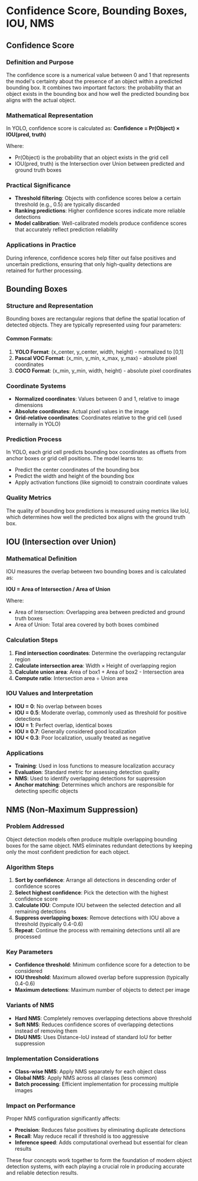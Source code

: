 # Confidence Score, Bounding Boxes, IOU, NMS

## Confidence Score

### Definition and Purpose
The confidence score is a numerical value between 0 and 1 that represents the model's certainty about the presence of an object within a predicted bounding box. It combines two important factors: the probability that an object exists in the bounding box and how well the predicted bounding box aligns with the actual object.

### Mathematical Representation
In YOLO, confidence score is calculated as:
**Confidence = Pr(Object) × IOU(pred, truth)**

Where:
- Pr(Object) is the probability that an object exists in the grid cell
- IOU(pred, truth) is the Intersection over Union between predicted and ground truth boxes

### Practical Significance
- **Threshold filtering**: Objects with confidence scores below a certain threshold (e.g., 0.5) are typically discarded
- **Ranking predictions**: Higher confidence scores indicate more reliable detections
- **Model calibration**: Well-calibrated models produce confidence scores that accurately reflect prediction reliability

### Applications in Practice
During inference, confidence scores help filter out false positives and uncertain predictions, ensuring that only high-quality detections are retained for further processing.

## Bounding Boxes

### Structure and Representation
Bounding boxes are rectangular regions that define the spatial location of detected objects. They are typically represented using four parameters:

#### Common Formats:
1. **YOLO Format**: (x_center, y_center, width, height) - normalized to [0,1]
2. **Pascal VOC Format**: (x_min, y_min, x_max, y_max) - absolute pixel coordinates
3. **COCO Format**: (x_min, y_min, width, height) - absolute pixel coordinates

### Coordinate Systems
- **Normalized coordinates**: Values between 0 and 1, relative to image dimensions
- **Absolute coordinates**: Actual pixel values in the image
- **Grid-relative coordinates**: Coordinates relative to the grid cell (used internally in YOLO)

### Prediction Process
In YOLO, each grid cell predicts bounding box coordinates as offsets from anchor boxes or grid cell positions. The model learns to:
- Predict the center coordinates of the bounding box
- Predict the width and height of the bounding box
- Apply activation functions (like sigmoid) to constrain coordinate values

### Quality Metrics
The quality of bounding box predictions is measured using metrics like IoU, which determines how well the predicted box aligns with the ground truth box.

## IOU (Intersection over Union)

### Mathematical Definition
IOU measures the overlap between two bounding boxes and is calculated as:

**IOU = Area of Intersection / Area of Union**

Where:
- Area of Intersection: Overlapping area between predicted and ground truth boxes
- Area of Union: Total area covered by both boxes combined

### Calculation Steps
1. **Find intersection coordinates**: Determine the overlapping rectangular region
2. **Calculate intersection area**: Width × Height of overlapping region
3. **Calculate union area**: Area of box1 + Area of box2 - Intersection area
4. **Compute ratio**: Intersection area ÷ Union area

### IOU Values and Interpretation
- **IOU = 0**: No overlap between boxes
- **IOU = 0.5**: Moderate overlap, commonly used as threshold for positive detections
- **IOU = 1**: Perfect overlap, identical boxes
- **IOU ≥ 0.7**: Generally considered good localization
- **IOU < 0.3**: Poor localization, usually treated as negative

### Applications
- **Training**: Used in loss functions to measure localization accuracy
- **Evaluation**: Standard metric for assessing detection quality
- **NMS**: Used to identify overlapping detections for suppression
- **Anchor matching**: Determines which anchors are responsible for detecting specific objects

## NMS (Non-Maximum Suppression)

### Problem Addressed
Object detection models often produce multiple overlapping bounding boxes for the same object. NMS eliminates redundant detections by keeping only the most confident prediction for each object.

### Algorithm Steps
1. **Sort by confidence**: Arrange all detections in descending order of confidence scores
2. **Select highest confidence**: Pick the detection with the highest confidence score
3. **Calculate IOU**: Compute IOU between the selected detection and all remaining detections
4. **Suppress overlapping boxes**: Remove detections with IOU above a threshold (typically 0.4-0.6)
5. **Repeat**: Continue the process with remaining detections until all are processed

### Key Parameters
- **Confidence threshold**: Minimum confidence score for a detection to be considered
- **IOU threshold**: Maximum allowed overlap before suppression (typically 0.4-0.6)
- **Maximum detections**: Maximum number of objects to detect per image

### Variants of NMS
- **Hard NMS**: Completely removes overlapping detections above threshold
- **Soft NMS**: Reduces confidence scores of overlapping detections instead of removing them
- **DIoU NMS**: Uses Distance-IoU instead of standard IoU for better suppression

### Implementation Considerations
- **Class-wise NMS**: Apply NMS separately for each object class
- **Global NMS**: Apply NMS across all classes (less common)
- **Batch processing**: Efficient implementation for processing multiple images

### Impact on Performance
Proper NMS configuration significantly affects:
- **Precision**: Reduces false positives by eliminating duplicate detections
- **Recall**: May reduce recall if threshold is too aggressive
- **Inference speed**: Adds computational overhead but essential for clean results

These four concepts work together to form the foundation of modern object detection systems, with each playing a crucial role in producing accurate and reliable detection results.
